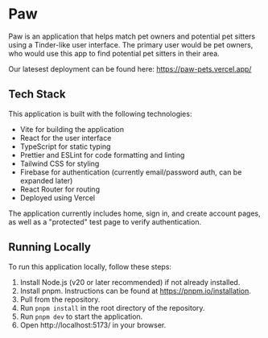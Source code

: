 # Paw

Paw is an application that helps match pet owners and potential pet sitters using a Tinder-like user interface. The primary user would be pet owners, who would use this app to find potential pet sitters in their area.

Our latesest deployment can be found here:
https://paw-pets.vercel.app/

## Tech Stack

This application is built with the following technologies:

- Vite for building the application
- React for the user interface
- TypeScript for static typing
- Prettier and ESLint for code formatting and linting
- Tailwind CSS for styling
- Firebase for authentication (currently email/password auth, can be expanded later)
- React Router for routing
- Deployed using Vercel

The application currently includes home, sign in, and create account pages, as well as a "protected" test page to verify authentication.

## Running Locally

To run this application locally, follow these steps:

1. Install Node.js (v20 or later recommended) if not already installed.
2. Install pnpm. Instructions can be found at https://pnpm.io/installation.
3. Pull from the repository.
4. Run `pnpm install` in the root directory of the repository.
5. Run `pnpm dev` to start the application.
6. Open http://localhost:5173/ in your browser.
